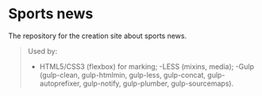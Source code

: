 # Sports news
The repository for the 	creation site about sports news.
> Used by: 
> - HTML5/CSS3 (flexbox)  for marking;
> -LESS (mixins, media);
> -Gulp (gulp-clean, gulp-htmlmin, gulp-less, gulp-concat, gulp-autoprefixer, gulp-notify, gulp-plumber, gulp-sourcemaps).